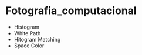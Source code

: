 # Fotografia_computacional
<ul>
<li>Histogram</li>
<li>White Path</li>
<li>Hitogram Matching</li>
<li>Space Color</li>
</ul>
